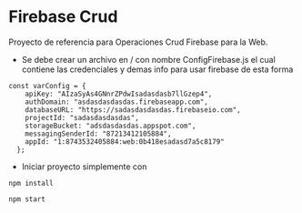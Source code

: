 # Firebase Crud
Proyecto de referencia para Operaciones Crud Firebase para la Web. 
- Se debe crear un archivo en / con nombre ConfigFirebase.js el cual contiene las credenciales y demas info para usar firebase de esta forma

```
const varConfig = {
    apiKey: "AIzaSyAs4GNnrZPdwIsadasdasb7llGzep4",
    authDomain: "asdasdasdasdas.firebaseapp.com",
    databaseURL: "https://sadasdasdasdas.firebaseio.com",
    projectId: "sadasdasdasdas",
    storageBucket: "adsdasdasdas.appspot.com",
    messagingSenderId: "87213412105884",
    appId: "1:8743532405884:web:0b418esadasd7a5c8179"
  };
```
- Iniciar proyecto simplemente con
```
npm install

npm start
```
